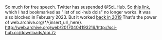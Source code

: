 So much for free speech. Twitter has suspended @Sci_Hub.
So [this link](https://twitter.com/Sci_Hub/status/843546352219017218), which I had bookmarked as "list of sci-hub dois" no longer works. It was also blocked in February 2023.
But it worked [back in 2019](http://web.archive.org/web/20190215083532/https://twitter.com/Sci_Hub/status/843546352219017218)
That's the power of web.archive.org/*/{insert_url_here}.
http://web.archive.org/web/20170404193216/http://sci-hub.cc/downloads/doi.7z